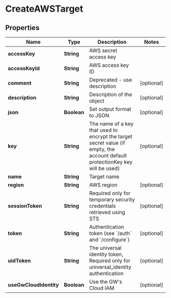 

# CreateAWSTarget

## Properties

Name | Type | Description | Notes
------------ | ------------- | ------------- | -------------
**accessKey** | **String** | AWS secret access key | 
**accessKeyId** | **String** | AWS access key ID | 
**comment** | **String** | Deprecated - use description |  [optional]
**description** | **String** | Description of the object |  [optional]
**json** | **Boolean** | Set output format to JSON |  [optional]
**key** | **String** | The name of a key that used to encrypt the target secret value (if empty, the account default protectionKey key will be used) |  [optional]
**name** | **String** | Target name | 
**region** | **String** | AWS region |  [optional]
**sessionToken** | **String** | Required only for temporary security credentials retrieved using STS |  [optional]
**token** | **String** | Authentication token (see &#x60;/auth&#x60; and &#x60;/configure&#x60;) |  [optional]
**uidToken** | **String** | The universal identity token, Required only for universal_identity authentication |  [optional]
**useGwCloudIdentity** | **Boolean** | Use the GW&#39;s Cloud IAM |  [optional]



